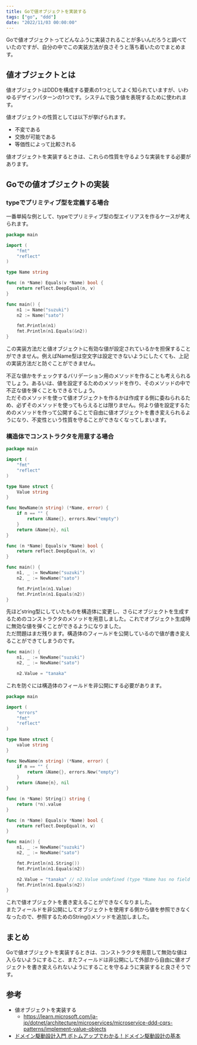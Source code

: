 ```yaml
---
title: Goで値オブジェクトを実装する
tags: ["go", "ddd"]
date: "2022/11/03 00:00:00"
---
```


Goで値オブジェクトってどんなふうに実装されることが多いんだろうと調べていたのですが、自分の中でこの実装方法が良さそうと落ち着いたのでまとめます。

## 値オブジェクトとは
値オブジェクトはDDDを構成する要素の1つとしてよく知られていますが、いわゆるデザインパターンの1つです。システムで扱う値を表現するために使われます。  

値オブジェクトの性質としては以下が挙げられます。

- 不変である
- 交換が可能である
- 等価性によって比較される

値オブジェクトを実装するときは、これらの性質を守るような実装をする必要があります。

## Goでの値オブジェクトの実装
### typeでプリミティブ型を定義する場合
一番単純な例として、typeでプリミティブ型の型エイリアスを作るケースが考えられます。

```go
package main

import (
	"fmt"
	"reflect"
)

type Name string

func (n *Name) Equals(v *Name) bool {
	return reflect.DeepEqual(n, v)
}

func main() {
	n1 := Name("suzuki")
	n2 := Name("sato")

	fmt.Println(n1)
	fmt.Println(n1.Equals(&n2))
}
```

この実装方法だと値オブジェクトに有効な値が設定されているかを担保することができません。例えばName型は空文字は設定できないようにしたくても、上記の実装方法だと防ぐことができません。

不正な値かをチェックするバリデーション用のメソッドを作ることも考えられるでしょう。あるいは、値を設定するためのメソッドを作り、そのメソッドの中で不正な値を弾くこともできるでしょう。  
ただそのメソッドを使って値オブジェクトを作るかは作成する側に委ねられるため、必ずそのメソッドを使ってもらえるとは限りません。何より値を設定するためのメソッドを作って公開することで自由に値オブジェクトを書き変えられるようになり、不変性という性質を守ることができなくなってしまいます。

### 構造体でコンストラクタを用意する場合
```go
package main

import (
	"fmt"
	"reflect"
)

type Name struct {
	Value string
}

func NewName(n string) (*Name, error) {
	if n == "" {
		return &Name{}, errors.New("empty")
	}
	return &Name{n}, nil
}

func (n *Name) Equals(v *Name) bool {
	return reflect.DeepEqual(n, v)
}

func main() {
	n1, _ := NewName("suzuki")
	n2, _ := NewName("sato")

	fmt.Println(n1.Value)
	fmt.Println(n1.Equals(n2))
}
```

先ほどstring型にしていたものを構造体に変更し、さらにオブジェクトを生成するためのコンストラクタのメソッドを用意しました。これでオブジェクト生成時に無効な値を弾くことができるようになりました。  
ただ問題はまだ残ります。構造体のフィールドを公開しているので値が書き変えることができてしまうのです。

```go
func main() {
	n1, _ := NewName("suzuki")
	n2, _ := NewName("sato")

	n2.Value = "tanaka" 
```

これを防ぐには構造体のフィールドを非公開にする必要があります。

```go
package main

import (
	"errors"
	"fmt"
	"reflect"
)

type Name struct {
	value string
}

func NewName(n string) (*Name, error) {
	if n == "" {
		return &Name{}, errors.New("empty")
	}
	return &Name{n}, nil
}

func (n *Name) String() string {
	return (*n).value
}

func (n *Name) Equals(v *Name) bool {
	return reflect.DeepEqual(n, v)
}

func main() {
	n1, _ := NewName("suzuki")
	n2, _ := NewName("sato")

	fmt.Println(n1.String())
	fmt.Println(n1.Equals(n2))

	n2.Value = "tanaka" // n2.Value undefined (type *Name has no field or method Value, but does have value)
	fmt.Println(n1.Equals(n2))
}
```

これで値オブジェクトを書き変えることができなくなりました。  
またフィールドを非公開にしてオブジェクトを使用する側から値を参照できなくなったので、参照するためのString()メソッドを追加しました。

## まとめ
Goで値オブジェクトを実装するときは、コンストラクタを用意して無効な値は入らないようにすること、またフィールドは非公開にして外部から自由に値オブジェクトを書き変えられないようにすることを守るように実装すると良さそうです。

## 参考
- 値オブジェクトを実装する
    - https://learn.microsoft.com/ja-jp/dotnet/architecture/microservices/microservice-ddd-cqrs-patterns/implement-value-objects
- <a href="https://af.moshimo.com/af/c/click?a_id=3489058&amp;p_id=170&amp;pc_id=185&amp;pl_id=4062&amp;url=https%3A%2F%2Fwww.amazon.co.jp%2Fdp%2FB082WXZVPC" rel="nofollow" referrerpolicy="no-referrer-when-downgrade" target="_blank">ドメイン駆動設計入門 ボトムアップでわかる！ドメイン駆動設計の基本</a><img src="https://i.moshimo.com/af/i/impression?a_id=3489058&amp;p_id=170&amp;pc_id=185&amp;pl_id=4062" alt="" width="1" height="1" style="border: 0px;" />
